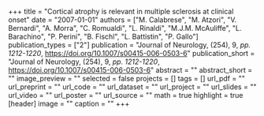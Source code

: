 +++
title = "Cortical atrophy is relevant in multiple sclerosis at clinical onset"
date = "2007-01-01"
authors = ["M. Calabrese", "M. Atzori", "V. Bernardi", "A. Morra", "C. Romualdi", "L. Rinaldi", "M.J.M. McAuliffe", "L. Barachino", "P. Perini", "B. Fischl", "L. Battistin", "P. Gallo"]
publication_types = ["2"]
publication = "Journal of Neurology, (254), 9, _pp. 1212-1220_, https://doi.org/10.1007/s00415-006-0503-6"
publication_short = "Journal of Neurology, (254), 9, _pp. 1212-1220_, https://doi.org/10.1007/s00415-006-0503-6"
abstract = ""
abstract_short = ""
image_preview = ""
selected = false
projects = []
tags = []
url_pdf = ""
url_preprint = ""
url_code = ""
url_dataset = ""
url_project = ""
url_slides = ""
url_video = ""
url_poster = ""
url_source = ""
math = true
highlight = true
[header]
image = ""
caption = ""
+++
